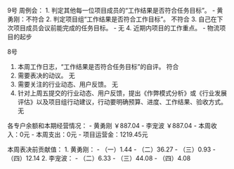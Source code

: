 9号
周例会：
	1. 判定其他每一位项目成员的“工作结果是否符合任务目标”。
		- 黄勇刚：不符合
	2. 判定项目组“工作结果是否符合工作目标”。
		不符合 
	3. 自己在下次项目成员会议前能完成的任务目标。
		- 无
	4. 近期内项目的工作重点。
		- 物流项目的起步


8号
1. 本周工作日志，“工作结果是否符合任务目标”的自评。 符合
2. 需要表决的动议。 无
3. 需要关注的行业动态、用户反馈。 无
4. 针对上周五提交的行业动态、用户反馈，提出《作弊模式分析》或《行业发展评估》以及项目组行动建议，行动要明确预算、进度、工作结果、验收方式。 无

各专户余额和本期经营情况：
		- 黄勇刚 ￥887.04
		- 李宠波 ￥887.04
		- 本周收入：0元
		- 本周支出：0元
		- 项目运营金：1219.45元

本周表决前贡献值：
		1. 黄勇刚：
			- （一）1.44
			- （二）36.27
			- （三）0.93
			- （四）12.14
		2. 李宠波：
			- （二）6.33
			- （三）44.08
			- （四）4.08
